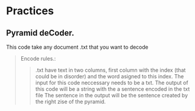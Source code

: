 # Practices
## Pyramid deCoder.

This code take any document .txt that you want to decode
> Encode rules.:
>> .txt have text in two columns, first column with the index (that could be in disorder) and the word asigned to this index.
>> The input for this code neccessary needs to be a txt.
>> The output of this code will be a string with the a sentence encoded in the txt file
>> The sentence in the output will be the sentence created by the right zise of the pyramid.
